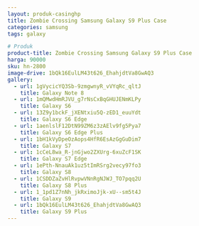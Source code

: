 ```yaml
---
layout: produk-casinghp
title: Zombie Crossing Samsung Galaxy S9 Plus Case
categories: samsung
tags: galaxy

# Produk
product-title: Zombie Crossing Samsung Galaxy S9 Plus Case
harga: 90000
sku: hn-2800
image-drive: 1bQk16EulLM43t626_EhahjdtVa8GwAQ3
gallery:
  - url: 1gVycicYQ3Sb-9zmgwnyR_vVYqRc_qltJ
    title: Galaxy Note 8
  - url: 1mQMwdHmRJVU_g7rNsCxBqGHUJENmKLPy
    title: Galaxy S6
  - url: 13Z9y1bckF_jXENtxiu5Q-zED1_euuYdt
    title: Galaxy S6 Edge
  - url: 1aenlslF12DtN99ZM6z3zAElv9fg5Pya7
    title: Galaxy S6 Edge Plus
  - url: 1bH1kVyDpeOzAops4HfR6EsAzGgGuDim7
    title: Galaxy S7
  - url: 1cCeL8wa_R-jnGjwo2ZXUrg-6xuZcF1SK
    title: Galaxy S7 Edge
  - url: 1ePth-NnauAk1uz5tImRSrg2vecy97fo3
    title: Galaxy S8
  - url: 1CSDDZaZvHlRvpwVNnRgNJWJ_TO7pqq2U
    title: Galaxy S8 Plus
  - url: 1_1pd1Z7nNh_jkRximoJjk-xU--sm5t4J
    title: Galaxy S9
  - url: 1bQk16EulLM43t626_EhahjdtVa8GwAQ3
    title: Galaxy S9 Plus
---
```

